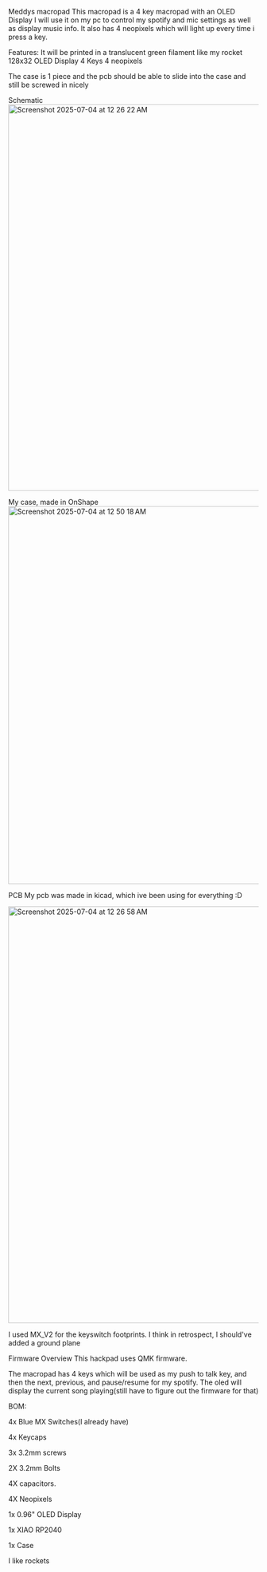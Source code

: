 Meddys macropad
This macropad is a 4 key macropad with an OLED Display
I will use it on my pc to control my spotify and mic settings as well as display music info. It also has 4 neopixels which will light up every time i press a key.

Features:
It will be printed in a translucent green filament like my rocket
128x32 OLED Display
4 Keys
4 neopixels

The case is 1 piece and the pcb should be able to slide into the case and still be screwed in nicely

Schematic
<img width="775" alt="Screenshot 2025-07-04 at 12 26 22 AM" src="https://github.com/user-attachments/assets/92aef736-f040-4f1e-a4d1-547678cf2afd" />


My case, made in OnShape
<img width="758" alt="Screenshot 2025-07-04 at 12 50 18 AM" src="https://github.com/user-attachments/assets/1cc440b7-db19-4999-ad11-b89441874f01" />

PCB
My pcb was made in kicad, which ive been using for everything :D

<img width="836" alt="Screenshot 2025-07-04 at 12 26 58 AM" src="https://github.com/user-attachments/assets/e1432909-da8b-4276-87bd-8cad17e96e43" />


I used MX_V2 for the keyswitch footprints. I think in retrospect, I should've added a ground plane

Firmware Overview
This hackpad uses QMK firmware.

The macropad has 4 keys which will be used as my push to talk key, and then the next, previous, and pause/resume for my spotify.
The oled will display the current song playing(still have to figure out the firmware for that)

BOM:

4x Blue MX Switches(I already have)

4x Keycaps

3x 3.2mm screws

2X 3.2mm Bolts

4X capacitors.

4X Neopixels

1x 0.96" OLED Display

1x XIAO RP2040

1x Case

I like rockets
